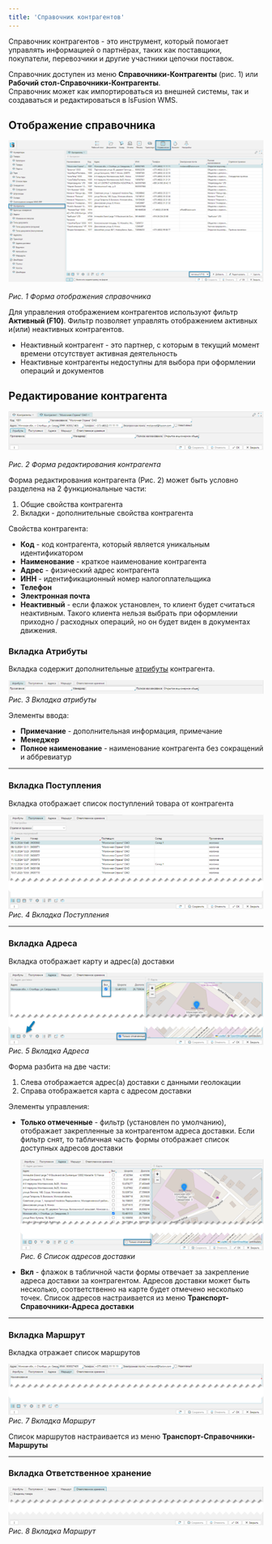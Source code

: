 ```yaml
---
title: 'Справочник контрагентов'
---
```


Справочник контрагентов - это инструмент, который помогает управлять информацией о партнёрах, таких как поставщики,
покупатели, перевозчики и другие участники цепочки поставок.

Справочник доступен из меню **Справочники-Контрагенты** (рис. 1) или **Рабочий стол-Справочники-Контрагенты**.<br/>
Справочник может как импортироваться из внешней системы, так и создаваться и редактироваться в lsFusion WMS.

## Отображение справочника

![](img/legalentites1.png)<br/>  
_Рис. 1 Форма отображения справочника_

Для управления отображением контрагентов используют фильтр **Активный (F10)**. Фильтр позволяет управлять 
отображением активных и(или) неактивных контрагентов. 
<info>
  - Неактивный контрагент - это партнер, с которым в текущий момент времени отсутствует активная деятельность
  - Неактивные контрагенты недоступны для выбора при оформлении операций и документов
</info>


## Редактирование контрагента

![](img/legalentites2.png)<br/>  
_Рис. 2 Форма редактирования контрагента_

Форма редактирования контрагента (Рис. 2) может быть условно разделена на 2 функциональные части:
1. Общие свойства контрагента
2. Вкладки - дополнительные свойства контрагента

Свойства контрагента:
- **Код** - код контрагента, который является уникальным идентификатором
- **Наименование** - краткое наименование контрагента
- **Адрес** - физический адрес контрагента
- **ИНН** - идентификационный номер налогоплательщика
- **Телефон**
- **Электронная почта**
- **Неактивный** - если флажок установлен, то клиент будет считаться неактивным. Такого клиента нельзя выбрать при 
  оформлении приходно / расходных операций, но он будет виден в документах движения. 

### Вкладка Атрибуты
Вкладка содержит дополнительные [атрибуты](attributes.md) контрагента.

![](img/legalentites3.png)<br/>
_Рис. 3 Вкладка атрибуты_

Элементы ввода:
- **Примечание** - дополнительная информация, примечание
- **Менеджер** 
- **Полное наименование** - наименование контрагента без сокращений и аббревиатур

[//]: # (todo - кто понимается под менеджером)
***


### Вкладка Поступления
Вкладка отображает список поступлений товара от контрагента

![](img/legalentites4.png)<br/>
_Рис. 4 Вкладка Поступления_

[//]: # (todo - Что такое стратегия приемки)
***


### Вкладка Адреса
Вкладка отображает карту и адрес(а) доставки

![](img/legalentites5.png)<br/>
_Рис. 5 Вкладка Адреса_

Форма разбита на две части:
1. Слева отображается адрес(а) доставки с данными геолокации
2. Справа отображается карта с адресом доставки

Элементы управления:
- **Только отмеченные** - фильтр (установлен по умолчанию), отображает закрепленные за контрагентом адреса доставки. 
  Если фильтр снят, то табличная часть формы отображает список доступных адресов доставки

  ![](img/legalentites6.png)<br/>
  _Рис. 6 Список адресов доставки_

- **Вкл** - флажок в табличной части формы отвечает за закрепление адреса доставки за контрагентом. Адресов доставки 
  может быть несколько, соответственно на карте будет отмечено несколько точек. Список адресов настраивается из меню 
  **Транспорт-Справочники-Адреса доставки**   

[//]: # (todo - Необходимо дать ссылку на модуль Транспорт)
[//]: # (todo - Непонятно действие по элементу карта слева, отмечено стрелкой)
***


### Вкладка Маршрут
Вкладка отражает список маршрутов 

![](img/legalentites7.png)<br/>
_Рис. 7 Вкладка Маршрут_

Список маршрутов настраивается из меню **Транспорт-Справочники-Маршруты**

[//]: # (todo - Необходим заполненный пример)
[//]: # (todo - Необходимо дать ссылку на модуль Транспорт)
***


### Вкладка Ответственное хранение

![](img/legalentites8.png)<br/>
_Рис. 8 Вкладка Маршрут_

[//]: # (todo - Необходима дополнительная информация)
